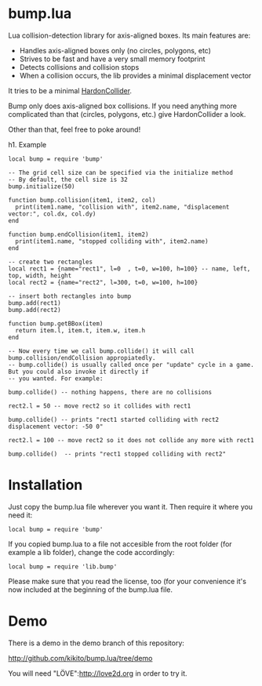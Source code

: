bump.lua
========

Lua collision-detection library for axis-aligned boxes. Its main features are:

* Handles axis-aligned boxes only (no circles, polygons, etc)
* Strives to be fast and have a very small memory footprint
* Detects collisions and collision stops
* When a collision occurs, the lib provides a minimal displacement vector

It tries to be a minimal [HardonCollider](http://vrld.github.com/HardonCollider/).

Bump only does axis-aligned box collisions. If you need anything more complicated than that (circles, polygons, etc.) give HardonCollider a look.

Other than that, feel free to poke around!

h1. Example

    local bump = require 'bump'

    -- The grid cell size can be specified via the initialize method
    -- By default, the cell size is 32
    bump.initialize(50)

    function bump.collision(item1, item2, col)
      print(item1.name, "collision with", item2.name, "displacement vector:", col.dx, col.dy)
    end

    function bump.endCollision(item1, item2)
      print(item1.name, "stopped colliding with", item2.name)
    end

    -- create two rectangles
    local rect1 = {name="rect1", l=0  , t=0, w=100, h=100} -- name, left, top, width, height
    local rect2 = {name="rect2", l=300, t=0, w=100, h=100}

    -- insert both rectangles into bump
    bump.add(rect1)
    bump.add(rect2)

    function bump.getBBox(item)
      return item.l, item.t, item.w, item.h
    end

    -- Now every time we call bump.collide() it will call bump.collision/endCollision appropiatedly.
    -- bump.collide() is usually called once per "update" cycle in a game. But you could also invoke it directly if
    -- you wanted. For example:

    bump.collide() -- nothing happens, there are no collisions

    rect2.l = 50 -- move rect2 so it collides with rect1

    bump.collide() -- prints "rect1 started colliding with rect2 displacement vector: -50 0"

    rect2.l = 100 -- move rect2 so it does not collide any more with rect1

    bump.collide()  -- prints "rect1 stopped colliding with rect2"


Installation
============

Just copy the bump.lua file wherever you want it. Then require it where you need it:

    local bump = require 'bump'

If you copied bump.lua to a file not accesible from the root folder (for example a lib folder), change the code accordingly:

    local bump = require 'lib.bump'

Please make sure that you read the license, too (for your convenience it's now included at the beginning of the bump.lua file.

Demo
====

There is a demo in the demo branch of this repository:

http://github.com/kikito/bump.lua/tree/demo

You will need "LÖVE":http://love2d.org in order to try it.
